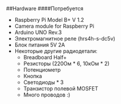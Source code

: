 ##Hardware
####Потребуется
* Raspberry Pi Model B+ V 1.2
* Camera module for Raspberry Pi
* Arduino UNO Rev.3
* Электромагнитное реле (hrs4h-s-dc5v)
* Блок питания 5V 2A
* Некоторые другие радиодетали:
  * Breadboard Half+
  * Резисторы (220Ом * 6, 10кОм * 2)
  * Потенциометр
  * Кнопка
  * Светодиоды * 3
  * Транзистор полевой MOSFET
  * Много проводов :)

